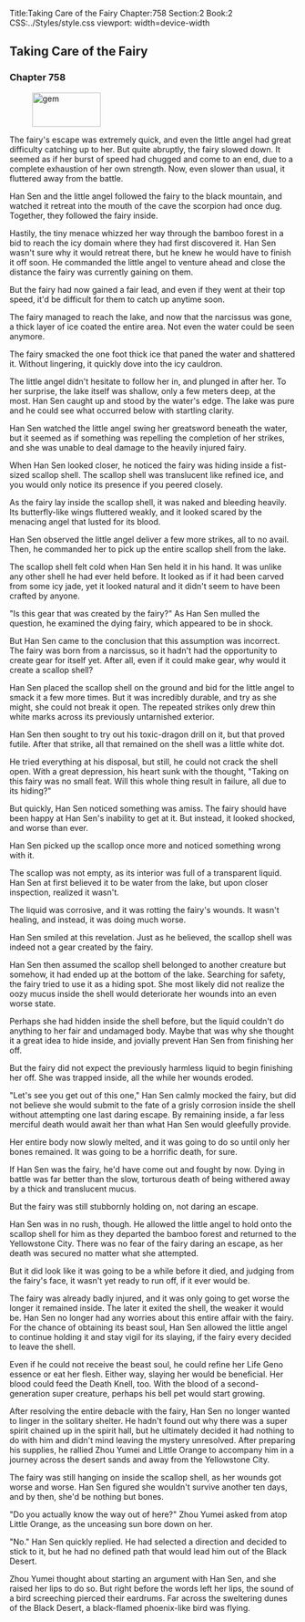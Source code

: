 Title:Taking Care of the Fairy 
Chapter:758 
Section:2 
Book:2 
CSS:../Styles/style.css 
viewport: width=device-width
  
## Taking Care of the Fairy
### Chapter 758 
<figure>
	<img src="../Images/gem.gif" alt="gem" id="gem" width="120" height="60" />
</figure>
  

  
  The fairy's escape was extremely quick, and even the little angel had great difficulty catching up to her. But quite abruptly, the fairy slowed down. It seemed as if her burst of speed had chugged and come to an end, due to a complete exhaustion of her own strength. Now, even slower than usual, it fluttered away from the battle.

Han Sen and the little angel followed the fairy to the black mountain, and watched it retreat into the mouth of the cave the scorpion had once dug. Together, they followed the fairy inside.

Hastily, the tiny menace whizzed her way through the bamboo forest in a bid to reach the icy domain where they had first discovered it. Han Sen wasn't sure why it would retreat there, but he knew he would have to finish it off soon. He commanded the little angel to venture ahead and close the distance the fairy was currently gaining on them.

But the fairy had now gained a fair lead, and even if they went at their top speed, it'd be difficult for them to catch up anytime soon.

The fairy managed to reach the lake, and now that the narcissus was gone, a thick layer of ice coated the entire area. Not even the water could be seen anymore.

The fairy smacked the one foot thick ice that paned the water and shattered it. Without lingering, it quickly dove into the icy cauldron.

The little angel didn't hesitate to follow her in, and plunged in after her. To her surprise, the lake itself was shallow, only a few meters deep, at the most. Han Sen caught up and stood by the water's edge. The lake was pure and he could see what occurred below with startling clarity.

Han Sen watched the little angel swing her greatsword beneath the water, but it seemed as if something was repelling the completion of her strikes, and she was unable to deal damage to the heavily injured fairy.

When Han Sen looked closer, he noticed the fairy was hiding inside a fist-sized scallop shell. The scallop shell was translucent like refined ice, and you would only notice its presence if you peered closely.

As the fairy lay inside the scallop shell, it was naked and bleeding heavily. Its butterfly-like wings fluttered weakly, and it looked scared by the menacing angel that lusted for its blood.

Han Sen observed the little angel deliver a few more strikes, all to no avail. Then, he commanded her to pick up the entire scallop shell from the lake.

The scallop shell felt cold when Han Sen held it in his hand. It was unlike any other shell he had ever held before. It looked as if it had been carved from some icy jade, yet it looked natural and it didn't seem to have been crafted by anyone.

"Is this gear that was created by the fairy?" As Han Sen mulled the question, he examined the dying fairy, which appeared to be in shock.

But Han Sen came to the conclusion that this assumption was incorrect. The fairy was born from a narcissus, so it hadn't had the opportunity to create gear for itself yet. After all, even if it could make gear, why would it create a scallop shell?

Han Sen placed the scallop shell on the ground and bid for the little angel to smack it a few more times. But it was incredibly durable, and try as she might, she could not break it open. The repeated strikes only drew thin white marks across its previously untarnished exterior.

Han Sen then sought to try out his toxic-dragon drill on it, but that proved futile. After that strike, all that remained on the shell was a little white dot.

He tried everything at his disposal, but still, he could not crack the shell open. With a great depression, his heart sunk with the thought, "Taking on this fairy was no small feat. Will this whole thing result in failure, all due to its hiding?"

But quickly, Han Sen noticed something was amiss. The fairy should have been happy at Han Sen's inability to get at it. But instead, it looked shocked, and worse than ever.

Han Sen picked up the scallop once more and noticed something wrong with it.

The scallop was not empty, as its interior was full of a transparent liquid. Han Sen at first believed it to be water from the lake, but upon closer inspection, realized it wasn't.

The liquid was corrosive, and it was rotting the fairy's wounds. It wasn't healing, and instead, it was doing much worse.

Han Sen smiled at this revelation. Just as he believed, the scallop shell was indeed not a gear created by the fairy.

Han Sen then assumed the scallop shell belonged to another creature but somehow, it had ended up at the bottom of the lake. Searching for safety, the fairy tried to use it as a hiding spot. She most likely did not realize the oozy mucus inside the shell would deteriorate her wounds into an even worse state.

Perhaps she had hidden inside the shell before, but the liquid couldn't do anything to her fair and undamaged body. Maybe that was why she thought it a great idea to hide inside, and jovially prevent Han Sen from finishing her off.

But the fairy did not expect the previously harmless liquid to begin finishing her off. She was trapped inside, all the while her wounds eroded.

"Let's see you get out of this one," Han Sen calmly mocked the fairy, but did not believe she would submit to the fate of a grisly corrosion inside the shell without attempting one last daring escape. By remaining inside, a far less merciful death would await her than what Han Sen would gleefully provide.

Her entire body now slowly melted, and it was going to do so until only her bones remained. It was going to be a horrific death, for sure.

If Han Sen was the fairy, he'd have come out and fought by now. Dying in battle was far better than the slow, torturous death of being withered away by a thick and translucent mucus.

But the fairy was still stubbornly holding on, not daring an escape.

Han Sen was in no rush, though. He allowed the little angel to hold onto the scallop shell for him as they departed the bamboo forest and returned to the Yellowstone City. There was no fear of the fairy daring an escape, as her death was secured no matter what she attempted.

But it did look like it was going to be a while before it died, and judging from the fairy's face, it wasn't yet ready to run off, if it ever would be.

The fairy was already badly injured, and it was only going to get worse the longer it remained inside. The later it exited the shell, the weaker it would be. Han Sen no longer had any worries about this entire affair with the fairy. For the chance of obtaining its beast soul, Han Sen allowed the little angel to continue holding it and stay vigil for its slaying, if the fairy every decided to leave the shell.

Even if he could not receive the beast soul, he could refine her Life Geno essence or eat her flesh. Either way, slaying her would be beneficial. Her blood could feed the Death Knell, too. With the blood of a second-generation super creature, perhaps his bell pet would start growing.

After resolving the entire debacle with the fairy, Han Sen no longer wanted to linger in the solitary shelter. He hadn't found out why there was a super spirit chained up in the spirit hall, but he ultimately decided it had nothing to do with him and didn't mind leaving the mystery unresolved. After preparing his supplies, he rallied Zhou Yumei and Little Orange to accompany him in a journey across the desert sands and away from the Yellowstone City.

The fairy was still hanging on inside the scallop shell, as her wounds got worse and worse. Han Sen figured she wouldn't survive another ten days, and by then, she'd be nothing but bones.

"Do you actually know the way out of here?" Zhou Yumei asked from atop Little Orange, as the unceasing sun bore down on her.

"No." Han Sen quickly replied. He had selected a direction and decided to stick to it, but he had no defined path that would lead him out of the Black Desert.

Zhou Yumei thought about starting an argument with Han Sen, and she raised her lips to do so. But right before the words left her lips, the sound of a bird screeching pierced their eardrums. Far across the sweltering dunes of the Black Desert, a black-flamed phoenix-like bird was flying.
